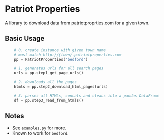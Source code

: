 # Patriot Properties

A library to download data from patriotproprties.com for a given town.

## Basic Usage

```python
    # 0. create instance with given town name
    # must match http://{town}.patriotproperties.com
    pp = PatriotProperties('bedford')

    # 1. generates urls for all search pages
    urls = pp.step1_get_page_urls()

    # 2. downloads all the pages
    htmls = pp.step2_download_html_pages(urls)

    # 3. parses all HTMLs, concats and cleans into a pandas DataFrame
    df = pp.step3_read_from_htmls()
```

## Notes

- See ```examples.py``` for more.
- Known to work for ```bedford```.

